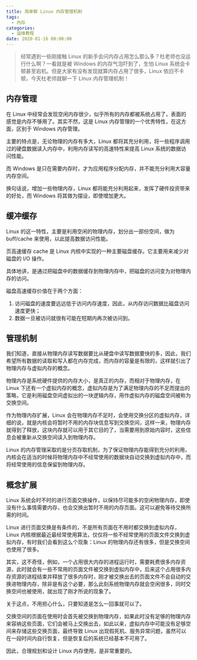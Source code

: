 ```yaml
---
title: 简单聊 Linux 内存管理机制
tags:
  - 内存
categories:
  - 运维教程
date: 2020-01-16 00:00:00
---
```


> 经常遇到一些刚接触 Linux 的新手会问内存占用怎么那么多？杜老师也没运行什么啊？一看就是被 Windows 的内存气泡吓到了，生怕 Linux 系统会卡顿甚至宕机。但是大家有没有发现就算内存占用了很多，Linux 依旧不卡顿，今天杜老师就聊一下 Linux 内存管理机制！

<!-- more -->

## 内存管理

在 Linux 中经常会发现空闲内存很少，似乎所有的内存都被系统占用了，表面的感觉是内存不够用了。其实不然，这是 Linux 内存管理的一个优秀特性，在这方面，区别于 Windows 内存管理。

主要的特点是，无论物理的内存有多大，Linux 都将其充分利用，将一些程序调用过的硬盘数据读入内存中，利用内存读写的高速特性来提高 Linux 系统的数据访问性能。

而 Windows 是只在需要内存时，才为应用程序分配内存，并不能充分利用大容量内存空间。

换句话说，增加一些物理内存，Linux 都将能充分利用起来，发挥了硬件投资带来的好处，而 Windows 将其做为摆设，即使增加更大。

## 缓冲缓存

Linux 的这一特性，主要是利用空闲的物理内存，划分出一部份空间，做为 buff/cache 来使用，以此提高数据访问性能。

页高速缓存 cache 是 Linux 内核中实现的一种主要磁盘缓存。它主要用来减少对磁盘的 I/O 操作。

具体地讲，是通过把磁盘中的数据缓存到物理内存中，把磁盘的访问变为对物理内存的访问。

磁盘高速缓存价值在于两个方面：

1. 访问磁盘的速度要远远低于访问内存速度，因此，从内存访问数据比磁盘访问速度更快；
2. 数据一旦被访问就很有可能在短期内再次被访问到。

## 管理机制

我们知道，直接从物理内存读写数据要比从硬盘中读写数据要快的多，因此，我们希望所有数据的读取和写入都在内存完成，而内存的容量是有限的，这样就引出了物理内存与虚拟内存的概念。

物理内存是系统硬件提供的内存大小，是真正的内存，而相对于物理内存，在 Linux 下还有一个虚拟内存的概念，虚拟内存是为了满足物理内存的不足而提出的策略，它是利用磁盘空间虚拟出的一块逻辑内存，用作虚拟内存的磁盘空间被称为交换空间。

作为物理内存扩展，Linux 会在物理内存不足时，会使用交换分区的虚拟内存，详细的说，就是内核会将暂时不用的内存块信息写到交换空间，这样一来，物理内存就得到了释放，这块内存就可以用于其它目的了，当需要用到原始内容时，这些信息会被重新从交换空间读入到物理内存。

Linux 的内存管理采取的是分页存取机制，为了保证物理内存能得到充分的利用，内核会在适当的时候将物理内存中不经常使用的数据块自动交换到虚拟内存中，而将经常使用的信息保留到物理内存。

## 概念扩展

Linux 系统会时不时的进行页面交换操作，以保持尽可能多的空闲物理内存，即使没有什么事情需要内存，也会交换出暂时不用的内存页面。这可以避免等待交换所需的时间。

Linux 进行页面交换是有条件的，不是所有页面在不用时都交换到虚拟内存，Linux 内核根据最近最经常使用算法，仅仅将一些不经常使用的页面文件交换到虚拟内存，有时我们会看到这么个现象：Linux 的物理内存还有很多，但是交换空间也使用了很多。

其实，这不奇怪，例如，一个占用很大内存的进程运行时，需要耗费很多内存资源，此时就会有一些不常用的页面文件被交换到虚拟内存中，后来这个占用很多内存资源的进程结束并释放了很多内存时，刚才被交换出去的页面文件不会自动的交换进物理内存，除非是有这个必要，那么此刻系统物理内存就会空闲很多，同时交换空间也被使用，就出现了刚才所说的现象了。

关于这点，不用担心什么，只要知道是怎么一回事就可以了。

交换空间的页面在使用时会首先被交换到物理内存，如果此时没有足够的物理内存来容纳这些页面，它们会被马上交换出去，如此以来，虚拟内存中可能没有足够空间来存储这些交换页面，最终导致 Linux 出现假死机、服务异常问题，虽然可以在一段时间内自行恢复，但是恢复后的系统已经基本不可用了。

因此，合理规划和设计 Linux 内存使用，是非常重要的。